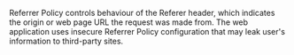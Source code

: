 Referrer Policy controls behaviour of the Referer header, which indicates the origin or web page URL the request was made from. The web application uses insecure Referrer Policy configuration that may leak user's information to third-party sites.


